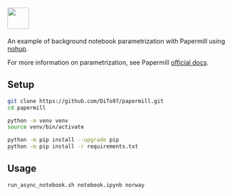 # <a href="https://github.com/nteract/papermill"><img src="https://media.githubusercontent.com/media/nteract/logos/master/nteract_papermill/exports/images/png/papermill_logo_wide.png" height="48px" /></a>

An example of background notebook parametrization with Papermill using [nohup](https://www.gnu.org/software/coreutils/manual/html_node/nohup-invocation.html#nohup-invocation).

For more information on parametrization, see Papermill [official docs](https://papermill.readthedocs.io/en/latest/).

## Setup

```sh
git clone https://github.com/DiTo97/papermill.git
cd papermill
```

```sh
python -m venv venv
source venv/bin/activate
```

```sh
python -m pip install --upgrade pip
python -m pip install -r requirements.txt
```

## Usage

```sh
run_async_notebook.sh notebook.ipynb norway
```
